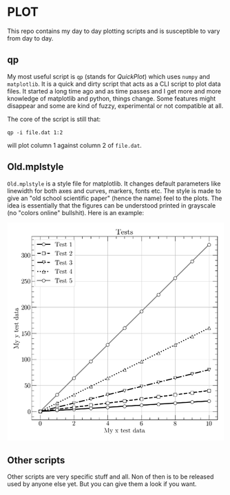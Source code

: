 # PLOT
This repo contains my day to day plotting scripts and is susceptible to vary
from day to day.

## qp

My most useful script is `qp` (stands for *QuickPlot*) which
uses `numpy` and `matplotlib`. It is a quick and dirty script that acts as a
CLI script to plot data files. It started a long time ago and as time passes
and I get more and more knowledge of matplotlib and python, things change.
Some features might disappear and some are kind of fuzzy, experimental or not
compatible at all.

The core of the script is still that:
```
qp -i file.dat 1:2
```
will plot column 1 against column 2 of `file.dat`.

## Old.mplstyle

`Old.mplstyle` is a style file for matplotlib. It changes default parameters
like linewidth for both axes and curves, markers, fonts etc. The style is made
to give an "old school scientific paper" (hence the name) feel to the plots.
The idea is essentially that the figures can be understood printed in
grayscale (no "colors online" bullshit). Here is an example:

![An image to show the style.](./Test_picture.png)

## Other scripts

Other scripts are very specific stuff and all. Non of then is to be released
used by anyone else yet. But you can give them a look if you want.
